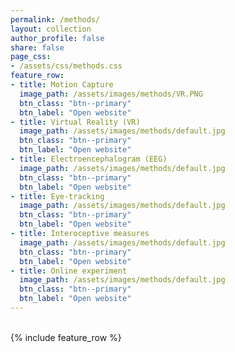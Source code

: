 ```yaml
---
permalink: /methods/
layout: collection
author_profile: false
share: false
page_css:
- /assets/css/methods.css
feature_row:
- title: Motion Capture
  image_path: /assets/images/methods/VR.PNG
  btn_class: "btn--primary"
  btn_label: "Open website"
- title: Virtual Reality (VR)
  image_path: /assets/images/methods/default.jpg
  btn_class: "btn--primary"
  btn_label: "Open website"
- title: Electroencephalogram (EEG)
  image_path: /assets/images/methods/default.jpg
  btn_class: "btn--primary"
  btn_label: "Open website"
- title: Eye-tracking
  image_path: /assets/images/methods/default.jpg
  btn_class: "btn--primary"
  btn_label: "Open website"
- title: Interoceptive measures
  image_path: /assets/images/methods/default.jpg
  btn_class: "btn--primary"
  btn_label: "Open website"
- title: Online experiment
  image_path: /assets/images/methods/default.jpg
  btn_class: "btn--primary"
  btn_label: "Open website"
---
```


<br />
<div class="grid__wrapper">
{% include feature_row %}
</div>


